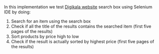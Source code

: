 In this implementation we test [Digikala website](https://www.digikala.com/) search box using Selenium IDE by doing:

1. Search for an item using the search box
2. Check if all the title of the results contains the searched item (first five pages of the results)
3. Sort products by price high to low
4. Check if the result is actually sorted by highest price (first five pages of the results)
